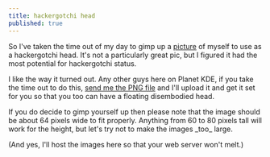 ```yaml
---
title: hackergotchi head
published: true
---
```


So I've taken the time out of my day to gimp up a [picture][] of myself
to use as a hackergotchi head. It's not a particularly great pic, but I
figured it had the most potential for hackergotchi status.

I like the way it turned out. Any other guys here on Planet KDE, if you
take the time out to do this, [send me the PNG file][] and I'll upload
it and get it set for you so that you too can have a floating
disembodied head.

If you do decide to gimp yourself up then please note that the image
should be about 64 pixels wide to fit properly. Anything from 60 to 80
pixels tall will work for the height, but let's try not to make the
images \_too\_ large.

(And yes, I'll host the images here so that your web server won't melt.)

  [picture]: http://c133.org/img/me-sexy.jpg
    "Me, about as sexy as I get."
  [send me the PNG file]: mailto:clee@kde.org
